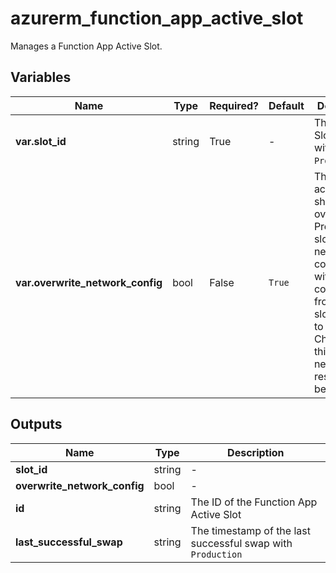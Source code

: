 # azurerm_function_app_active_slot

Manages a Function App Active Slot.

## Variables

| Name | Type | Required? |  Default  |  Description |
| ---- | ---- | --------- |  ----------- | ----------- |
| **var.slot_id** | string | True | -  |  The ID of the Slot to swap with `Production`. | 
| **var.overwrite_network_config** | bool | False | `True`  |  The swap action should overwrite the Production slot's network configuration with the configuration from this slot. Defaults to `true`. Changing this forces a new resource to be created. | 



## Outputs

| Name | Type | Description |
| ---- | ---- | --------- | 
| **slot_id** | string  | - | 
| **overwrite_network_config** | bool  | - | 
| **id** | string  | The ID of the Function App Active Slot | 
| **last_successful_swap** | string  | The timestamp of the last successful swap with `Production` | 